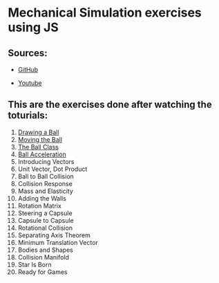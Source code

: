 # Mechanical Simulation exercises using JS

## Sources:
 * [GitHub](https://github.com/danielszabo88/mocorgo)

 * [Youtube](https://youtube.com/playlist?list=PLo6lBZn6hgca1T7cNZXpiq4q395ljbEI_)

## This are the **exercises** done after watching the toturials:

 1) [Drawing a Ball](https://hoxu-1.github.io/Mechanics-js-simulation/2d_engine/1_Drawing_a_Ball/)
 2) [Moving the Ball](https://hoxu-1.github.io/Mechanics-js-simulation/2d_engine/2_Moving_the_Ball/)
 3) [The Ball Class](https://hoxu-1.github.io/Mechanics-js-simulation/2d_engine/3_The_Ball_Class/)
 4) [Ball Acceleration](https://hoxu-1.github.io/Mechanics-js-simulation/2d_engine/4_Ball_Acceleration/)
 5) Introducing Vectors
 6) Unit Vector, Dot Product
 7) Ball to Ball Collision
 8) Collision Response
 9) Mass and Elasticity
 10) Adding the Walls
 11) Rotation Matrix
 12) Steering a Capsule
 13) Capsule to Capsule
 14) Rotational Collision
 15) Separating Axis Theorem
 16) Minimum Translation Vector
 17) Bodies and Shapes
 18) Collision Manifold
 19) Star Is Born
 20) Ready for Games